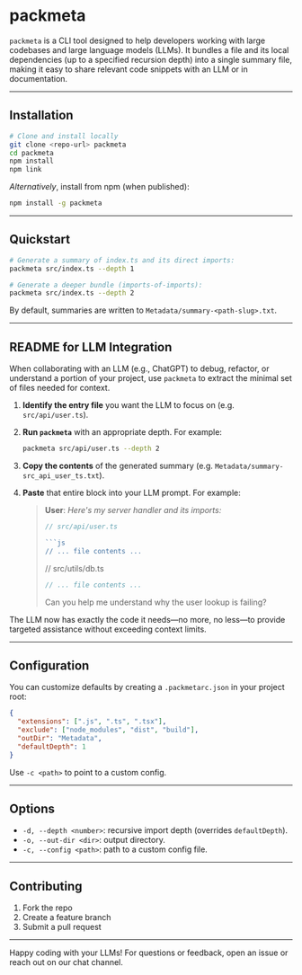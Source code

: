 # packmeta

`packmeta` is a CLI tool designed to help developers working with large codebases and large language models (LLMs). It bundles a file and its local dependencies (up to a specified recursion depth) into a single summary file, making it easy to share relevant code snippets with an LLM or in documentation.

---

## Installation

```bash
# Clone and install locally
git clone <repo-url> packmeta
cd packmeta
npm install
npm link
```

_Alternatively_, install from npm (when published):

```bash
npm install -g packmeta
```

---

## Quickstart

```bash
# Generate a summary of index.ts and its direct imports:
packmeta src/index.ts --depth 1

# Generate a deeper bundle (imports-of-imports):
packmeta src/index.ts --depth 2
```

By default, summaries are written to `Metadata/summary-<path-slug>.txt`.

---

## README for LLM Integration

When collaborating with an LLM (e.g., ChatGPT) to debug, refactor, or understand a portion of your project, use `packmeta` to extract the minimal set of files needed for context.

1. **Identify the entry file** you want the LLM to focus on (e.g. `src/api/user.ts`).
2. **Run `packmeta`** with an appropriate depth. For example:

   ```bash
   packmeta src/api/user.ts --depth 2
   ```

3. **Copy the contents** of the generated summary (e.g. `Metadata/summary-src_api_user_ts.txt`).
4. **Paste** that entire block into your LLM prompt. For example:

   > **User**: _Here's my server handler and its imports:_
   >
   > ````js
   > // src/api/user.ts
   >
   > ```js
   > // ... file contents ...
   > ````
   >
   > // src/utils/db.ts
   >
   > ```js
   > // ... file contents ...
   > ```
   >
   > Can you help me understand why the user lookup is failing?

The LLM now has exactly the code it needs—no more, no less—to provide targeted assistance without exceeding context limits.

---

## Configuration

You can customize defaults by creating a `.packmetarc.json` in your project root:

```json
{
  "extensions": [".js", ".ts", ".tsx"],
  "exclude": ["node_modules", "dist", "build"],
  "outDir": "Metadata",
  "defaultDepth": 1
}
```

Use `-c <path>` to point to a custom config.

---

## Options

- `-d, --depth <number>`: recursive import depth (overrides `defaultDepth`).
- `-o, --out-dir <dir>`: output directory.
- `-c, --config <path>`: path to a custom config file.

---

## Contributing

1. Fork the repo
2. Create a feature branch
3. Submit a pull request

---

Happy coding with your LLMs! For questions or feedback, open an issue or reach out on our chat channel.
